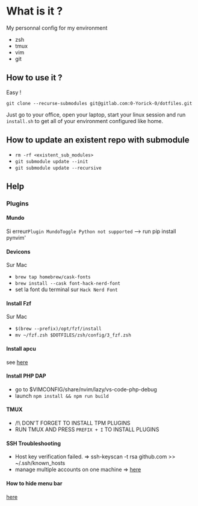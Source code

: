 # What is it ?

My personnal config for my environment

- zsh
- tmux
- vim
- git

## How to use it ?

Easy !

`git clone --recurse-submodules git@gitlab.com:0-Yorick-0/dotfiles.git`

Just go to your office, open your laptop, start your linux session and run
`install.sh` to get all of your environment configured like home.

## How to update an existent repo with submodule

- `rm -rf <existent_sub_modules>`
- `git submodule update --init`
- `git submodule update --recursive`

## Help

### Plugins

#### Mundo

Si erreur`Plugin MundoToggle Python not supported`
--> run pip install pynvim'

#### Devicons

Sur Mac

- `brew tap homebrew/cask-fonts`
- `brew install --cask font-hack-nerd-font`
- set la font du terminal sur `Hack Nerd Font`

#### Install Fzf

Sur Mac

- `$(brew --prefix)/opt/fzf/install`
- `mv ~/fzf.zsh $DOTFILES/zsh/config/3_fzf.zsh`

#### Install apcu

see [here](https://stackoverflow.com/questions/72039019/pcre2-h-no-such-file-or-directory)

#### Install PHP DAP

- go to $VIMCONFIG/share/nvim/lazy/vs-code-php-debug
- launch `npm install && npm run build`

#### TMUX

- /!\ DON'T FORGET TO INSTALL TPM PLUGINS
- RUN TMUX AND PRESS `PREFIX + I` TO INSTALL PLUGINS

#### SSH Troubleshooting

- Host key verification failed.
=> ssh-keyscan -t rsa github.com >> ~/.ssh/known_hosts
- manage multiple accounts on one machine
=> [here](https://medium.com/@gperakis/how-to-manage-multiple-github-accounts-on-one-machine-4901bd4332df)

#### How to hide menu bar

[here](https://www.howtogeek.com/700398/how-to-automatically-hide-or-show-the-menu-bar-on-a-mac/)
